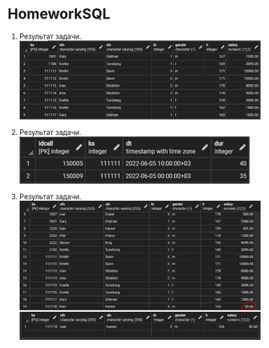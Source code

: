 # HomeworkSQL

1. Результат задачи.
![alt text](https://github.com/darkdeaddaset/HomeworkSQL/blob/main/task1/Task1Result.PNG)

2. Результат задачи.
![alt text](https://github.com/darkdeaddaset/HomeworkSQL/blob/main/task2/Task2Result.PNG)

4. Результат задачи.
![alt text](https://github.com/darkdeaddaset/HomeworkSQL/blob/main/task4/%D0%94%D0%9E.PNG)
![alt text](https://github.com/darkdeaddaset/HomeworkSQL/blob/main/task4/%D0%9F%D0%9E%D0%A1%D0%9B%D0%95.PNG)

